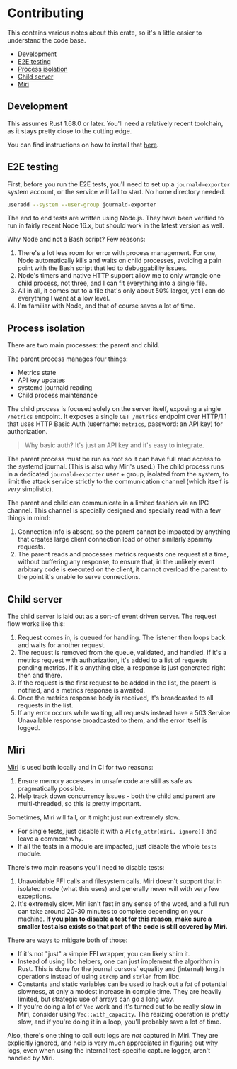 # Contributing

This contains various notes about this crate, so it's a little easier to understand the code base.

- [Development](#development)
- [E2E testing](#e2e-testing)
- [Process isolation](#process-isolation)
- [Child server](#child-server)
- [Miri](#miri)

## Development

This assumes Rust 1.68.0 or later. You'll need a relatively recent toolchain, as it stays pretty close to the cutting edge.

You can find instructions on how to install that [here](https://www.rust-lang.org/tools/install).

## E2E testing

First, before you run the E2E tests, you'll need to set up a `journald-exporter` system account, or the service will fail to start. No home directory needed.

```sh
useradd --system --user-group journald-exporter
```

The end to end tests are written using Node.js. They have been verified to run in fairly recent Node 16.x, but should work in the latest version as well.

Why Node and not a Bash script? Few reasons:

1. There's a lot less room for error with process management. For one, Node automatically kills and waits on child processes, avoiding a pain point with the Bash script that led to debuggability issues.
2. Node's timers and native HTTP support allow me to only wrangle one child process, not three, and I can fit everything into a single file.
3. All in all, it comes out to a file that's only about 50% larger, yet I can do everything I want at a low level.
4. I'm familiar with Node, and that of course saves a lot of time.

## Process isolation

There are two main processes: the parent and child.

The parent process manages four things:

- Metrics state
- API key updates
- systemd journald reading
- Child process maintenance

The child process is focused solely on the server itself, exposing a single `/metrics` endpoint. It exposes a single `GET /metrics` endpoint over HTTP/1.1 that uses HTTP Basic Auth (username: `metrics`, password: an API key) for authorization.

> Why basic auth? It's just an API key and it's easy to integrate.

The parent process must be run as root so it can have full read access to the systemd journal. (This is also why Miri's used.) The child process runs in a dedicated `journald-exporter` user + group, isolated from the system, to limit the attack service strictly to the communication channel (which itself is *very* simplistic).

The parent and child can communicate in a limited fashion via an IPC channel. This channel is specially designed and specially read with a few things in mind:

1. Connection info is absent, so the parent cannot be impacted by anything that creates large client connection load or other similarly spammy requests.
2. The parent reads and processes metrics requests one request at a time, without buffering any response, to ensure that, in the unlikely event arbitrary code is executed on the client, it cannot overload the parent to the point it's unable to serve connections.

## Child server

The child server is laid out as a sort-of event driven server. The request flow works like this:

1. Request comes in, is queued for handling. The listener then loops back and waits for another request.
2. The request is removed from the queue, validated, and handled. If it's a metrics request with authorization, it's added to a list of requests pending metrics. If it's anything else, a response is just generated right then and there.
3. If the request is the first request to be added in the list, the parent is notified, and a metrics response is awaited.
4. Once the metrics response body is received, it's broadcasted to all requests in the list.
5. If any error occurs while waiting, all requests instead have a 503 Service Unavailable response broadcasted to them, and the error itself is logged.

## Miri

[Miri](https://github.com/rust-lang/miri) is used both locally and in CI for two reasons:

1. Ensure memory accesses in unsafe code are still as safe as pragmatically possible.
2. Help track down concurrency issues - both the child and parent are multi-threaded, so this is pretty important.

Sometimes, Miri will fail, or it might just run extremely slow.

- For single tests, just disable it with a `#[cfg_attr(miri, ignore)]` and leave a comment why.
- If all the tests in a module are impacted, just disable the whole `tests` module.

There's two main reasons you'll need to disable tests:

1. Unavoidable FFI calls and filesystem calls. Miri doesn't support that in isolated mode (what this uses) and generally never will with very few exceptions.
2. It's extremely slow. Miri isn't fast in any sense of the word, and a full run can take around 20-30 minutes to complete depending on your machine. **If you plan to disable a test for this reason, make sure a smaller test also exists so that part of the code is still covered by Miri.**

There are ways to mitigate both of those:

- If it's not "just" a simple FFI wrapper, you can likely shim it.
- Instead of using libc helpers, one can just implement the algorithm in Rust. This is done for the journal cursors' equality and (internal) length operations instead of using `strcmp` and `strlen` from libc.
- Constants and static variables can be used to hack out a *lot* of potential slowness, at only a modest increase in compile time. They are heavily limited, but strategic use of arrays can go a long way.
- If you're doing a lot of `Vec` work and it's turned out to be really slow in Miri, consider using `Vec::with_capacity`. The resizing operation is pretty slow, and if you're doing it in a loop, you'll probably save a lot of time.

Also, there's one thing to call out: logs are *not* captured in Miri. They are explicitly ignored, and help is very much appreciated in figuring out why logs, even when using the internal test-specific capture logger, aren't handled by Miri.
